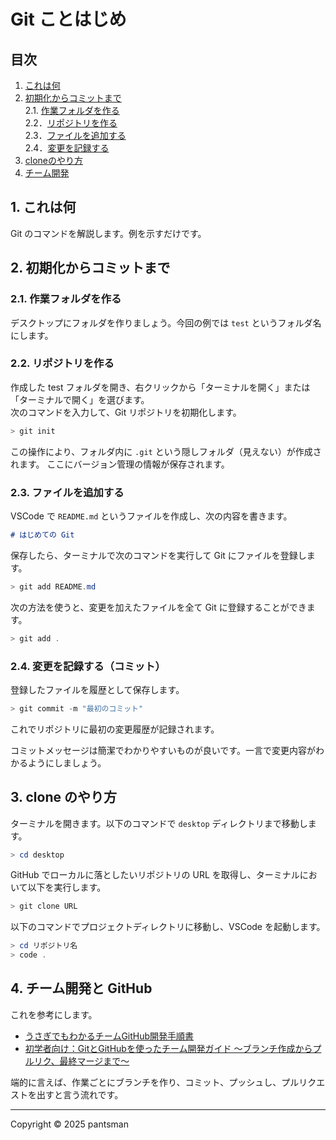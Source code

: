 # Git ことはじめ

## 目次
1. [これは何](#1-これは何)
2. [初期化からコミットまで](#2-初期化からコミットまで)  
    2.1. [作業フォルダを作る](#21-作業フォルダを作る)  
    2.2．[リポジトリを作る](#22-リポジトリを作る)  
    2.3．[ファイルを追加する](#23-ファイルを追加する)  
    2.4．[変更を記録する](#24-変更を記録するコミット)  
3. [cloneのやり方](#3-clone-のやり方)
4. [チーム開発](#4-チーム開発と-github)

## 1. これは何
Git のコマンドを解説します。例を示すだけです。

## 2. 初期化からコミットまで
### 2.1. 作業フォルダを作る
デスクトップにフォルダを作りましょう。今回の例では `test` というフォルダ名にします。

### 2.2. リポジトリを作る
作成した test フォルダを開き、右クリックから「ターミナルを開く」または「ターミナルで開く」を選びます。  
次のコマンドを入力して、Git リポジトリを初期化します。

```PowerShell
> git init
```

この操作により、フォルダ内に `.git` という隠しフォルダ（見えない）が作成されます。
ここにバージョン管理の情報が保存されます。

### 2.3. ファイルを追加する
VSCode で `README.md` というファイルを作成し、次の内容を書きます。

```Markdown
# はじめての Git
```

保存したら、ターミナルで次のコマンドを実行して Git にファイルを登録します。

```PowerShell
> git add README.md
```

次の方法を使うと、変更を加えたファイルを全て Git に登録することができます。

```PowerShell
> git add .
```

### 2.4. 変更を記録する（コミット）
登録したファイルを履歴として保存します。

```PowerShell
> git commit -m "最初のコミット"
```

これでリポジトリに最初の変更履歴が記録されます。

コミットメッセージは簡潔でわかりやすいものが良いです。一言で変更内容がわかるようにしましょう。

## 3. clone のやり方
ターミナルを開きます。以下のコマンドで `desktop` ディレクトリまで移動します。

```PowerShell
> cd desktop
```

GitHub でローカルに落としたいリポジトリの URL を取得し、ターミナルにおいて以下を実行します。

```PowerShell
> git clone URL
```

以下のコマンドでプロジェクトディレクトリに移動し、VSCode を起動します。

```PowerShell
> cd リポジトリ名
> code .
```

## 4. チーム開発と GitHub
これを参考にします。

- [うさぎでもわかるチームGitHub開発手順書](https://zenn.dev/taku_sid/articles/20250409_github_team)
- [初学者向け：GitとGitHubを使ったチーム開発ガイド ～ブランチ作成からプルリク、最終マージまで～](https://qiita.com/free-honda/items/f67236ea732eb7473c86)

端的に言えば、作業ごとにブランチを作り、コミット、プッシュし、プルリクエストを出すと言う流れです。

---
Copyright © 2025 pantsman